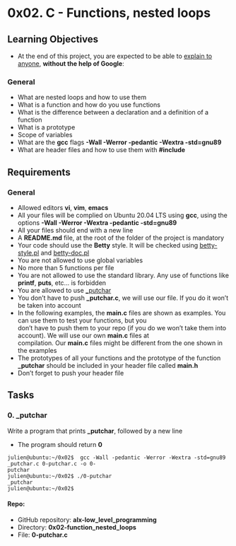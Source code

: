 # 0x02. C - Functions, nested loops
## Learning Objectives
* At the end of this project, you are expected to be able to [explain to anyone](https://fs.blog/feynman-learning-technique/?fbclid=IwAR2K5_BGPVo0QjJXkOIIqNsqcXK4lTskPWJvA0asKQIGtCPWaQBdKmj1Ztg), **without the help of Google**:
### General
* What are nested loops and how to use them
* What is a function and how do you use functions
* What is the difference between a declaration and a definition of a function
* What is a prototype
* Scope of variables
* What are the **gcc** flags **-Wall -Werror -pedantic -Wextra -std=gnu89**
* What are header files and how to use them with **#include**
## Requirements
### General
* Allowed editors **vi**, **vim**, **emacs**
* All your files will be complied on Ubuntu 20.04 LTS using **gcc**, using the options **-Wall -Werror -Wextra -pedantic -std=gnu89**
* All your files should end with a new line
* A **README.md** file, at the root of the folder of the project is mandatory
* Your code should use the **Betty** style. It will be checked using [betty-style.pl](https://github.com/holbertonschool/Betty/blob/master/betty-style.pl) and [betty-doc.pl](https://github.com/holbertonschool/Betty/blob/master/betty-doc.pl)
* You are not allowed to use global variables
* No more than 5 functions per file
* You are not allowed to use the standard library. Any use of functions like **printf**, **puts**, etc… is forbidden
* You are allowed to use [\_putchar](https://github.com/holbertonschool/_putchar.c/blob/master/_putchar.c)
* You don’t have to push **\_putchar.c**, we will use our file. If you do it won’t be taken into account
* In the following examples, the **main.c** files are shown as examples. You can use them to test your functions, but you\
  don’t have to push them to your repo (if you do we won’t take them into account). We will use our own **main.c** files at\
  compilation. Our **main.c** files might be different from the one shown in the examples
* The prototypes of all your functions and the prototype of the function **\_putchar** should be included in your header file called **main.h**
* Don’t forget to push your header file

## Tasks
### 0. _putchar
Write a program that prints **\_putchar**, followed by a new line
* The program should return **0**

```
julien@ubuntu:~/0x02$  gcc -Wall -pedantic -Werror -Wextra -std=gnu89 _putchar.c 0-putchar.c -o 0-
putchar
julien@ubuntu:~/0x02$ ./0-putchar
_putchar
julien@ubuntu:~/0x02$
```
#### Repo:
* GitHub repository: **alx-low_level_programming**
* Directory: **0x02-function_nested_loops**
* File: **0-putchar.c**
